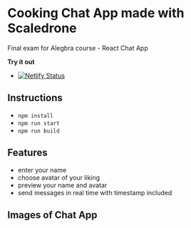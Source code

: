# Cooking Chat App made with Scaledrone

Final exam for Alegbra course - React Chat App

**Try it out**

- [![Netlify Status](https://api.netlify.com/api/v1/badges/5fe56b5c-d2c8-416d-a87f-b856d2f663b0/deploy-status)](https://app.netlify.com/sites/bjakas-cooking-chat-app/deploys)

## Instructions

- `npm install`
- `npm run start`
- `npm run build`

## Features

- enter your name
- choose avatar of your liking
- preview your name and avatar
- send messages in real time with timestamp included

## Images of Chat App
